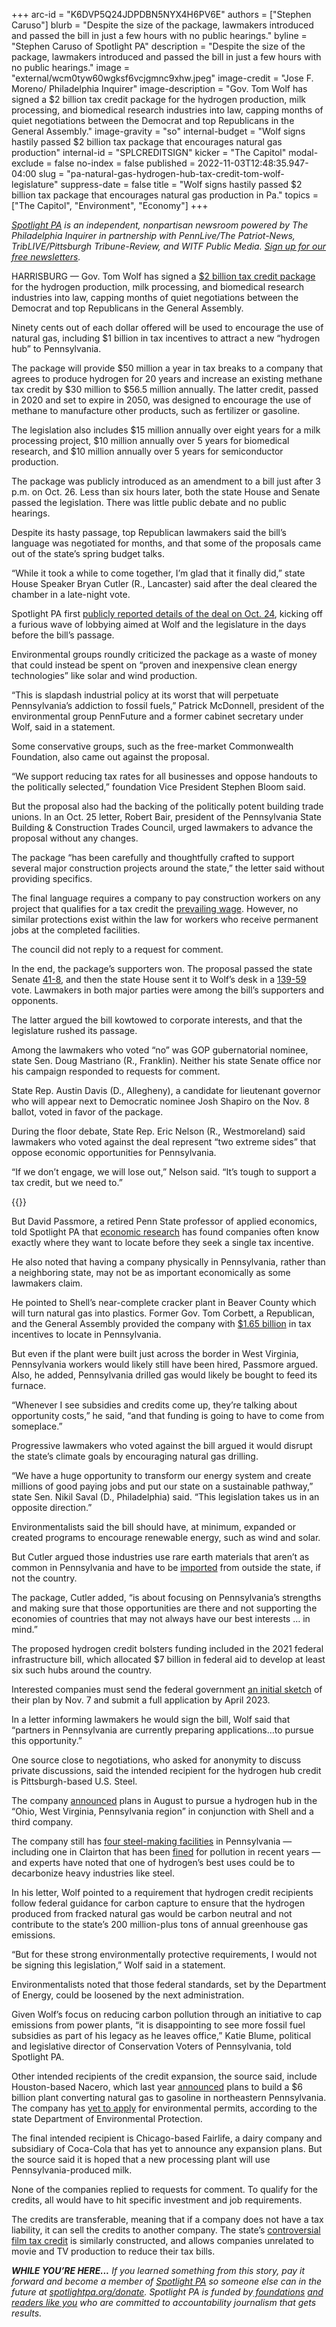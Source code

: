 +++
arc-id = "K6DVP5Q24JDPDBN5NYX4H6PV6E"
authors = ["Stephen Caruso"]
blurb = "Despite the size of the package, lawmakers introduced and passed the bill in just a few hours with no public hearings."
byline = "Stephen Caruso of Spotlight PA"
description = "Despite the size of the package, lawmakers introduced and passed the bill in just a few hours with no public hearings."
image = "external/wcm0tyw60wgksf6vcjgmnc9xhw.jpeg"
image-credit = "Jose F. Moreno/ Philadelphia Inquirer"
image-description = "Gov. Tom Wolf has signed a $2 billion tax credit package for the hydrogen production, milk processing, and biomedical research industries into law, capping months of quiet negotiations between the Democrat and top Republicans in the General Assembly."
image-gravity = "so"
internal-budget = "Wolf signs hastily passed $2 billion tax package that encourages natural gas production"
internal-id = "SPLCREDITSIGN"
kicker = "The Capitol"
modal-exclude = false
no-index = false
published = 2022-11-03T12:48:35.947-04:00
slug = "pa-natural-gas-hydrogen-hub-tax-credit-tom-wolf-legislature"
suppress-date = false
title = "Wolf signs hastily passed $2 billion tax package that encourages natural gas production in Pa."
topics = ["The Capitol", "Environment", "Economy"]
+++

<a href="https://www.spotlightpa.org/"><i>Spotlight PA</i></a><i> is an independent, nonpartisan newsroom powered by The Philadelphia Inquirer in partnership with PennLive/The Patriot-News, TribLIVE/Pittsburgh Tribune-Review, and WITF Public Media. </i><a href="https://www.spotlightpa.org/newsletters"><i>Sign up for our free newsletters</i></a><i>.</i>

HARRISBURG — Gov. Tom Wolf has signed a <a href="https://www.legis.state.pa.us/cfdocs/billinfo/billinfo.cfm?syear=2021&sind=0&body=H&type=B&bn=1059">$2 billion tax credit package</a> for the hydrogen production, milk processing, and biomedical research industries into law, capping months of quiet negotiations between the Democrat and top Republicans in the General Assembly.

Ninety cents out of each dollar offered will be used to encourage the use of natural gas, including $1 billion in tax incentives to attract a new “hydrogen hub” to Pennsylvania.

The package will provide $50 million a year in tax breaks to a company that agrees to produce hydrogen for 20 years and increase an existing methane tax credit by $30 million to $56.5 million annually. The latter credit, passed in 2020 and set to expire in 2050, was designed to encourage the use of methane to manufacture other products, such as fertilizer or gasoline.

<script src="https://www.spotlightpa.org/embed.js" async></script><div data-spl-embed-version="1" data-spl-src="https://www.spotlightpa.org/embeds/newsletter/"></div>

The legislation also includes $15 million annually over eight years for a milk processing project, $10 million annually over 5 years for biomedical research, and $10 million annually over 5 years for semiconductor production.

The package was publicly introduced as an amendment to a bill just after 3 p.m. on Oct. 26. Less than six hours later, both the state House and Senate passed the legislation. There was little public debate and no public hearings.

Despite its hasty passage, top Republican lawmakers said the bill’s language was negotiated for months, and that some of the proposals came out of the state’s spring budget talks.

“While it took a while to come together, I’m glad that it finally did,” state House Speaker Bryan Cutler (R., Lancaster) said after the deal cleared the chamber in a late-night vote.

Spotlight PA first <a href="https://www.spotlightpa.org/news/2022/10/pa-natural-gas-hydrogen-milk-tax-incentive-package/">publicly reported details of the deal on Oct. 24</a>, kicking off a furious wave of lobbying aimed at Wolf and the legislature in the days before the bill’s passage.

Environmental groups roundly criticized the package as a waste of money that could instead be spent on “proven and inexpensive clean energy technologies” like solar and wind production.

“This is slapdash industrial policy at its worst that will perpetuate Pennsylvania’s addiction to fossil fuels,” Patrick McDonnell, president of the environmental group PennFuture and a former cabinet secretary under Wolf, said in a statement.

Some conservative groups, such as the free-market Commonwealth Foundation, also came out against the proposal.

“We support reducing tax rates for all businesses and oppose handouts to the politically selected,” foundation Vice President Stephen Bloom said.

But the proposal also had the backing of the politically potent building trade unions. In an Oct. 25 letter, Robert Bair, president of the Pennsylvania State Building &amp; Construction Trades Council, urged lawmakers to advance the proposal without any changes.

The package “has been carefully and thoughtfully crafted to support several major construction projects around the state,” the letter said without providing specifics.

The final language requires a company to pay construction workers on any project that qualifies for a tax credit the <a href="https://web.archive.org/web/20221215091416/https://www.dli.pa.gov/Individuals/Labor-Management-Relations/llc/prevailing-wage/Pages/default.aspx">prevailing wage</a>. However, no similar protections exist within the law for workers who receive permanent jobs at the completed facilities.

The council did not reply to a request for comment.

In the end, the package’s supporters won. The proposal passed the state Senate <a href="https://www.legis.state.pa.us/CFDOCS/Legis/RC/Public/rc_view_action2.cfm?sess_yr=2021&sess_ind=0&rc_body=S&rc_nbr=823">41-8</a>, and then the state House sent it to Wolf’s desk in a <a href="https://www.legis.state.pa.us/CFDOCS/Legis/RC/Public/rc_view_action2.cfm?sess_yr=2021&sess_ind=0&rc_body=H&rc_nbr=1272">139-59</a> vote. Lawmakers in both major parties were among the bill’s supporters and opponents.

The latter argued the bill kowtowed to corporate interests, and that the legislature rushed its passage.

Among the lawmakers who voted “no” was GOP gubernatorial nominee, state Sen. Doug Mastriano (R., Franklin). Neither his state Senate office nor his campaign responded to requests for comment.

State Rep. Austin Davis (D., Allegheny), a candidate for lieutenant governor who will appear next to Democratic nominee Josh Shapiro on the Nov. 8 ballot, voted in favor of the package.

During the floor debate, State Rep. Eric Nelson (R., Westmoreland) said lawmakers who voted against the deal represent “two extreme sides” that oppose economic opportunities for Pennsylvania.

“If we don’t engage, we will lose out,” Nelson said. “It’s tough to support a tax credit, but we need to.”

{{<picture src="external/9t45ndrv8v34sf4pz77bys7j7g.jpeg" description="“While it took a while to come together, I’m glad that it finally did,” state House Speaker Bryan Cutler (R., Lancaster) said after the deal cleared the chamber in a late-night vote." caption="“While it took a while to come together, I’m glad that it finally did,” state House Speaker Bryan Cutler (R., Lancaster) said after the deal cleared the chamber in a late-night vote." credit="Commonwealth Media Services">}} 

But David Passmore, a retired Penn State professor of applied economics, told Spotlight PA that <a href="https://research.upjohn.org/cgi/viewcontent.cgi?article=1228&context=reports">economic research</a> has found companies often know exactly where they want to locate before they seek a single tax incentive.

He also noted that having a company physically in Pennsylvania, rather than a neighboring state, may not be as important economically as some lawmakers claim.

He pointed to Shell’s near-complete cracker plant in Beaver County which will turn natural gas into plastics. Former Gov. Tom Corbett, a Republican, and the General Assembly provided the company with <a href="https://stateimpact.npr.org/pennsylvania/2022/10/06/an-ethane-cracker-in-western-pa-will-soon-start-up-we-answered-your-questions-about-it/">$1.65 billion</a> in tax incentives to locate in Pennsylvania.

But even if the plant were built just across the border in West Virginia, Pennsylvania workers would likely still have been hired, Passmore argued. Also, he added, Pennsylvania drilled gas would likely be bought to feed its furnace.

“Whenever I see subsidies and credits come up, they’re talking about opportunity costs,” he said, “and that funding is going to have to come from someplace.”

Progressive lawmakers who voted against the bill argued it would disrupt the state’s climate goals by encouraging natural gas drilling.

“We have a huge opportunity to transform our energy system and create millions of good paying jobs and put our state on a sustainable pathway,” state Sen. Nikil Saval (D., Philadelphia) said. “This legislation takes us in an opposite direction.”

Environmentalists said the bill should have, at minimum, expanded or created programs to encourage renewable energy, such as wind and solar.

But Cutler argued those industries use rare earth materials that aren’t as common in Pennsylvania and have to be <a href="https://www.legis.state.pa.us/WU01/LI/TR/Transcripts/2022_0002_0002_TSTMNY.pdf">imported</a> from outside the state, if not the country.

The package, Cutler added, “is about focusing on Pennsylvania’s strengths and making sure that those opportunities are there and not supporting the economies of countries that may not always have our best interests … in mind.”

The proposed hydrogen credit bolsters funding included in the 2021 federal infrastructure bill, which allocated $7 billion in federal aid to develop at least six such hubs around the country.

Interested companies must send the federal government <a href="https://www.utilitydive.com/news/doe-hydrogen-hub-funding-production-standard/632543/">an initial sketch</a> of their plan by Nov. 7 and submit a full application by April 2023.

In a letter informing lawmakers he would sign the bill, Wolf said that “partners in Pennsylvania are currently preparing applications…to pursue this opportunity.”

One source close to negotiations, who asked for anonymity to discuss private discussions, said the intended recipient for the hydrogen hub credit is Pittsburgh-based U.S. Steel.

The company <a href="https://investors.ussteel.com/news/news-details/2022/U.-S.-Steel-Equinor-and-Shell-to-Explore-Regional-Clean-Energy-Opportunities/default.aspx">announced</a> plans in August to pursue a hydrogen hub in the “Ohio, West Virginia, Pennsylvania region” in conjunction with Shell and a third company.

The company still has <a href="https://www.ussteel.com/about-us/locations">four steel-making facilities</a> in Pennsylvania — including one in Clairton that has been <a href="https://www.alleghenyfront.org/us-steel-fined-1-8-million-for-rotten-egg-pollution-near-pittsburgh-clairton-coke-works/">fined</a> for pollution in recent years — and experts have noted that one of hydrogen’s best uses could be to decarbonize heavy industries like steel.

In his letter, Wolf pointed to a requirement that hydrogen credit recipients follow federal guidance for carbon capture to ensure that the hydrogen produced from fracked natural gas would be carbon neutral and not contribute to the state’s 200 million-plus tons of annual greenhouse gas emissions.

“But for these strong environmentally protective requirements, I would not be signing this legislation,” Wolf said in a statement.

Environmentalists noted that those federal standards, set by the Department of Energy, could be loosened by the next administration.

Given Wolf’s focus on reducing carbon pollution through an initiative to cap emissions from power plants, “it is disappointing to see more fossil fuel subsidies as part of his legacy as he leaves office,” Katie Blume, political and legislative director of Conservation Voters of Pennsylvania, told Spotlight PA.

<script src="https://www.spotlightpa.org/embed.js" async></script><div data-spl-embed-version="1" data-spl-src="https://www.spotlightpa.org/embeds/donate/?eyebrow_text=SUPPORT%20SPOTLIGHT%20PA&cta_text=YES%2C%20I%20WANT%20TO%20CONTRIBUTE&teaser_text=The%20future%20of%20Spotlight%20PA%20depends%20on%20your%20support.%20Make%20a%20tax-deductible%20gift%20now%20to%20ensure%20this%20vital%20journalism%20can%20continue%20in%202023.%20As%20a%20special%20bonus%2C%20%3Cb%3Eall%20gifts%20will%20be%20DOUBLED."></div>


Other intended recipients of the credit expansion, the source said, include Houston-based Nacero, which last year <a href="https://www.timesleader.com/news/1520944/nacero-to-build-6b-natural-gas-to-gasoline-plant-in-luzerne-county">announced</a> plans to build a $6 billion plant converting natural gas to gasoline in northeastern Pennsylvania. The company has <a href="https://www.dep.pa.gov/About/Regional/Northeast-Regional-Office/Community%20Information/Pages/Nacero-(Nanticoke-Project).aspx">yet to apply</a> for environmental permits, according to the state Department of Environmental Protection.

The final intended recipient is Chicago-based Fairlife, a dairy company and subsidiary of Coca-Cola that has yet to announce any expansion plans. But the source said it is hoped that a new processing plant will use Pennsylvania-produced milk.

None of the companies replied to requests for comment. To qualify for the credits, all would have to hit specific investment and job requirements.

The credits are transferable, meaning that if a company does not have a tax liability, it can sell the credits to another company. The state’s <a href="https://www.publicsource.org/pittsburgh-looks-good-on-camera-but-is-pennsylvania-blowing-taxpayer-funds-on-film-tax-credits/">controversial film tax credit</a> is similarly constructed, and allows companies unrelated to movie and TV production to reduce their tax bills.

<i><b>WHILE YOU’RE HERE...</b></i><i> If you learned something from this story, pay it forward and become a member of </i><a href="https://www.spotlightpa.org/"><i>Spotlight PA</i></a><i> so someone else can in the future at </i><a href="http://spotlightpa.org/donate"><i>spotlightpa.org/donate</i></a><i>. Spotlight PA is funded by</i><a href="https://www.spotlightpa.org/support"><i> foundations</i></a><i> </i><a href="https://www.spotlightpa.org/support"><i>and readers like you</i></a><i> who are committed to accountability journalism that gets results.</i>
